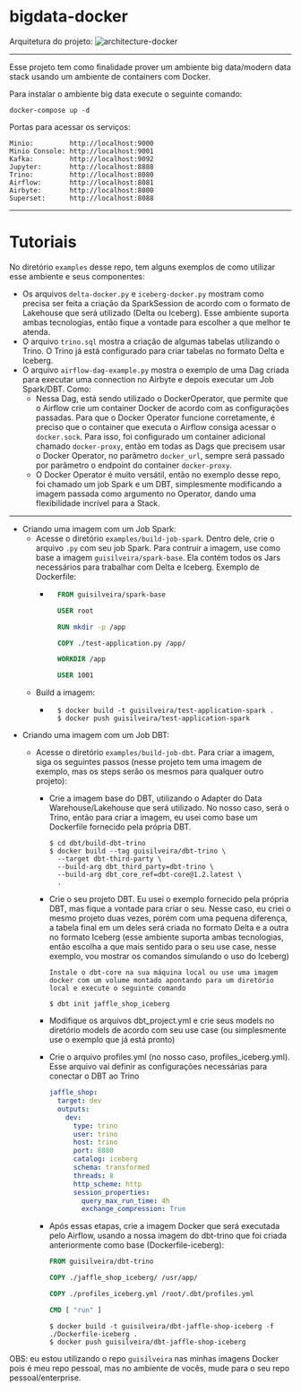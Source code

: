 # bigdata-docker

Arquitetura do projeto:
![architecture-docker](https://user-images.githubusercontent.com/40548889/206875691-757ee5f3-c9af-40be-96f6-e1f385b00412.png)



---

Esse projeto tem como finalidade prover um ambiente big data/modern data stack usando um ambiente de containers com Docker.

Para instalar o ambiente big data execute o seguinte comando:

```
docker-compose up -d
```

Portas para acessar os serviços:

```
Minio:         http://localhost:9000
Minio Console: http://localhost:9001
Kafka:         http://localhost:9092
Jupyter:       http://localhost:8888
Trino:         http://localhost:8080
Airflow:       http://localhost:8081
Airbyte:       http://localhost:8000
Superset:      http://localhost:8088
```

---
# Tutoriais

No diretório `examples` desse repo, tem alguns exemplos de como utilizar esse ambiente e seus componentes:
- Os arquivos `delta-docker.py` e `iceberg-docker.py` mostram como precisa ser feita a criação da SparkSession de acordo com o formato de Lakehouse que será utilizado (Delta ou Iceberg). Esse ambiente suporta ambas tecnologias, então fique a vontade para escolher a que melhor te atenda.
- O arquivo `trino.sql` mostra a criação de algumas tabelas utilizando o Trino. O Trino já está configurado para criar tabelas no formato Delta e Iceberg.
- O arquivo `airflow-dag-example.py` mostra o exemplo de uma Dag criada para executar uma connection no Airbyte e depois executar um Job Spark/DBT. Como:
  - Nessa Dag, está sendo utilizado o DockerOperator, que permite que o Airflow crie um container Docker de acordo com as configurações passadas. Para que o Docker Operator funcione corretamente, é preciso que o container que executa o Airflow consiga acessar o `docker.sock`. Para isso, foi configurado um container adicional chamado `docker-proxy`, então em todas as Dags que precisem usar o Docker Operator, no parâmetro `docker_url`, sempre será passado por parâmetro o endpoint do container `docker-proxy`.
  - O Docker Operator é muito versátil, então no exemplo desse repo, foi chamado um job Spark e um DBT, simplesmente modificando a imagem passada como argumento no Operator, dando uma flexibilidade incrível para a Stack.

---
- Criando uma imagem com um Job Spark:
  - Acesse o diretório `examples/build-job-spark`. Dentro dele, crie o arquivo `.py` com seu job Spark. Para contruir a imagem, use como base a imagem `guisilveira/spark-base`. Ela contém todos os Jars necessários para trabalhar com Delta e Iceberg. Exemplo de Dockerfile:
    - ``` Dockerfile
        FROM guisilveira/spark-base

        USER root

        RUN mkdir -p /app

        COPY ./test-application.py /app/

        WORKDIR /app

        USER 1001
      ```
  - Build a imagem:
    - ``` 
        $ docker build -t guisilveira/test-application-spark .
        $ docker push guisilveira/test-application-spark 
      ```
- Criando uma imagem com um Job DBT:
  - Acesse o diretório `examples/build-job-dbt`. Para criar a imagem, siga os seguintes passos (nesse projeto tem uma imagem de exemplo, mas os steps serão os mesmos para qualquer outro projeto):

    - Crie a imagem base do DBT, utilizando o Adapter do Data Warehouse/Lakehouse que será utilizado. No nosso caso, será o Trino, então para criar a imagem, eu usei como base um Dockerfile fornecido pela própria DBT.
      ```
      $ cd dbt/build-dbt-trino
      $ docker build --tag guisilveira/dbt-trino \
        --target dbt-third-party \
        --build-arg dbt_third_party=dbt-trino \
        --build-arg dbt_core_ref=dbt-core@1.2.latest \
        .
      ```
    - Crie o seu projeto DBT. Eu usei o exemplo fornecido pela própria DBT, mas fique a vontade para criar o seu. Nesse caso, eu criei o mesmo projeto duas vezes, porém com uma pequena diferença, a tabela final em um deles será criada no formato Delta e a outra no formato Iceberg (esse ambiente suporta ambas tecnologias, então escolha a que mais sentido para o seu use case, nesse exemplo, vou mostrar os comandos simulando o uso do Iceberg)
      ```
      Instale o dbt-core na sua máquina local ou use uma imagem docker com um volume montado apontando para um diretório local e execute o seguinte comando

      $ dbt init jaffle_shop_iceberg
      ```

    - Modifique os arquivos dbt_project.yml e crie seus models no diretório models de acordo com seu use case (ou simplesmente use o exemplo que já está pronto)

    - Crie o arquivo profiles.yml (no nosso caso, profiles_iceberg.yml). Esse arquivo vai definir as configurações necessárias para conectar o DBT ao Trino
      ``` yml
      jaffle_shop:
        target: dev
        outputs:
          dev:
            type: trino
            user: trino
            host: trino
            port: 8080
            catalog: iceberg
            schema: transformed
            threads: 8
            http_scheme: http
            session_properties:
              query_max_run_time: 4h
              exchange_compression: True
      ```
    - Após essas etapas, crie a imagem Docker que será executada pelo Airflow, usando a nossa imagem do dbt-trino que foi criada anteriormente como base (Dockerfile-iceberg):
      ``` Dockerfile
      FROM guisilveira/dbt-trino

      COPY ./jaffle_shop_iceberg/ /usr/app/

      COPY ./profiles_iceberg.yml /root/.dbt/profiles.yml

      CMD [ "run" ]
      ```
      ```
      $ docker build -t guisilveira/dbt-jaffle-shop-iceberg -f ./Dockerfile-iceberg .
      $ docker push guisilveira/dbt-jaffle-shop-iceberg
      ```

OBS: eu estou utilizando o repo `guisilveira` nas minhas imagens Docker pois é meu repo pessoal, mas no ambiente de vocês, mude para o seu repo pessoal/enterprise.

